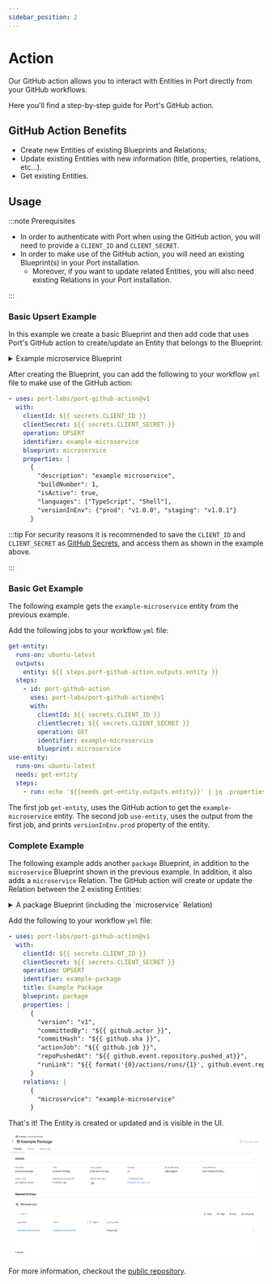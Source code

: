 ```yaml
---
sidebar_position: 2
---
```


# Action

Our GitHub action allows you to interact with Entities in Port directly from your GitHub workflows.

Here you'll find a step-by-step guide for Port's GitHub action.

## GitHub Action Benefits​

- Create new Entities of existing Blueprints and Relations;
- Update existing Entities with new information (title, properties, relations, etc...).
- Get existing Entities.

## Usage

:::note Prerequisites

- In order to authenticate with Port when using the GitHub action, you will need to provide a `CLIENT_ID` and `CLIENT_SECRET`.
- In order to make use of the GitHub action, you will need an existing Blueprint(s) in your Port installation.
  - Moreover, if you want to update related Entities, you will also need existing Relations in your Port installation.

:::

### Basic Upsert Example

In this example we create a basic Blueprint and then add code that uses Port's GitHub action to create/update an Entity that belongs to the Blueprint:

<details>
<summary> Example microservice Blueprint </summary>

```json showLineNumbers
{
  "identifier": "microservice",
  "title": "Microservice",
  "icon": "Microservice",
  "schema": {
    "properties": {
      "description": {
        "type": "string",
        "title": "Description"
      },
      "buildNumber": {
        "type": "number",
        "title": "Build Number"
      },
      "isActive": {
        "type": "boolean",
        "title": "Is Active"
      },
      "languages": {
        "type": "array",
        "title": "Languages"
      },
      "versionInEnv": {
        "type": "object",
        "title": "Version In Env"
      }
    },
    "required": ["description"]
  },
  "formulaProperties": {}
}
```

</details>

After creating the Blueprint, you can add the following to your workflow `yml` file to make use of the GitHub action:

```yaml showLineNumbers
- uses: port-labs/port-github-action@v1
  with:
    clientId: ${{ secrets.CLIENT_ID }}
    clientSecret: ${{ secrets.CLIENT_SECRET }}
    operation: UPSERT
    identifier: example-microservice
    blueprint: microservice
    properties: |
      {
        "description": "example microservice",
        "buildNumber": 1,
        "isActive": true,
        "languages": ["TypeScript", "Shell"],
        "versionInEnv": {"prod": "v1.0.0", "staging": "v1.0.1"}
      }
```

:::tip
For security reasons it is recommended to save the `CLIENT_ID` and `CLIENT_SECRET` as [GitHub Secrets](https://docs.github.com/en/actions/security-guides/encrypted-secrets), and access them as shown in the example above.

:::

### Basic Get Example

The following example gets the `example-microservice` entity from the previous example.

Add the following jobs to your workflow `yml` file:

```yaml showLineNumbers
get-entity:
  runs-on: ubuntu-latest
  outputs:
    entity: ${{ steps.port-github-action.outputs.entity }}
  steps:
    - id: port-github-action
      uses: port-labs/port-github-action@v1
      with:
        clientId: ${{ secrets.CLIENT_ID }}
        clientSecret: ${{ secrets.CLIENT_SECRET }}
        operation: GET
        identifier: example-microservice
        blueprint: microservice
use-entity:
  runs-on: ubuntu-latest
  needs: get-entity
  steps:
    - run: echo '${{needs.get-entity.outputs.entity}}' | jq .properties.versionInEnv.prod
```

The first job `get-entity`, uses the GitHub action to get the `example-microservice` entity.
The second job `use-entity`, uses the output from the first job, and prints `versionInEnv.prod` property of the entity.

### Complete Example

The following example adds another `package` Blueprint, in addition to the `microservice` Blueprint shown in the previous example. In addition, it also adds a `microservice` Relation. The GitHub action will create or update the Relation between the 2 existing Entities:

<details>
<summary> A package Blueprint (including the `microservice` Relation) </summary>

```json showLineNumbers
{
  "identifier": "package",
  "title": "Package",
  "icon": "Package",
  "schema": {
    "properties": {
      "version": {
        "type": "string",
        "title": "Version"
      },
      "committedBy": {
        "type": "string",
        "title": "Committed By"
      },
      "commitHash": {
        "type": "string",
        "title": "Commit Hash"
      },
      "actionJob": {
        "type": "string",
        "title": "Action Job"
      },
      "repoPushedAt": {
        "type": "string",
        "format": "date-time",
        "title": "Repository Pushed At"
      },
      "runLink": {
        "type": "string",
        "format": "url",
        "title": "Action Run Link"
      }
    },
    "required": []
  },
  "relations": {
    "microservice": {
      "title": "Used In",
      "target": "microservice",
      "required": false,
      "many": false
    }
  }
  "formulaProperties": {}
}
```

</details>

Add the following to your workflow `yml` file:

```yaml showLineNumbers
- uses: port-labs/port-github-action@v1
  with:
    clientId: ${{ secrets.CLIENT_ID }}
    clientSecret: ${{ secrets.CLIENT_SECRET }}
    operation: UPSERT
    identifier: example-package
    title: Example Package
    blueprint: package
    properties: |
      {
        "version": "v1",
        "committedBy": "${{ github.actor }}",
        "commitHash": "${{ github.sha }}",
        "actionJob": "${{ github.job }}",
        "repoPushedAt": "${{ github.event.repository.pushed_at}}",
        "runLink": "${{ format('{0}/actions/runs/{1}', github.event.repository.html_url, github.run_id) }}"
      }
    relations: |
      {
        "microservice": "example-microservice"
      }
```

That's it! The Entity is created or updated and is visible in the UI.

![Entity](../../../static/img/integrations/github-action/CreatedEntity.png)

For more information, checkout the [public repository](https://github.com/port-labs/port-github-action).
